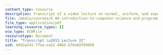 ```yaml
---
content_type: resource
description: Transcript of a video lecture on normal, uniform, and exponential distributions.
file: /media/courses/6-00-introduction-to-computer-science-and-programming-fall-2008/b8d3a242f7eaea524865b76a68f09db9_6-00F08-L22.pdf
file_type: application/pdf
learning_resource_types: []
ocw_type: OCWFile
resourcetype: Document
title: "Transcript \u2013 Lecture 22"
uid: b8d3a242-f7ea-ea52-4865-b76a68f09db9
---
```

